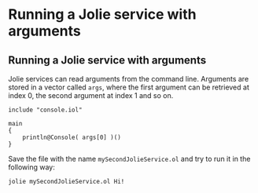 # Running a Jolie service with arguments

## Running a Jolie service with arguments

Jolie services can read arguments from the command line. Arguments are stored in a vector called `args`, where the first argument can be retrieved at index 0, the second argument at index 1 and so on.

```jolie
include "console.iol"

main
{
    println@Console( args[0] )()
}
```

Save the file with the name `mySecondJolieService.ol` and try to run it in the following way:

```text
jolie mySecondJolieService.ol Hi!
```

